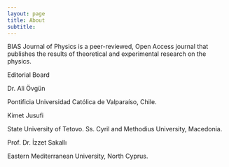 ```yaml
---
layout: page
title: About
subtitle: 
---
```


BIAS Journal of Physics is a peer-reviewed, Open Access journal that publishes the results of theoretical and experimental research on the physics.



Editorial Board

Dr. Ali Övgün 

Pontificia Universidad Católica de Valparaíso, Chile.

Kimet Jusufi 

State University of Tetovo.
Ss. Cyril and Methodius University, Macedonia.

Prof. Dr. İzzet Sakallı

Eastern Mediterranean University, North Cyprus.
